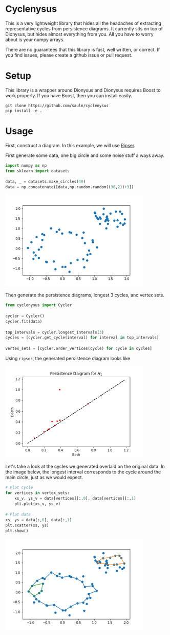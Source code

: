 # Cyclenysus

This is a very lightweight library that hides all the headaches of extracting representative cycles from persistence diagrams. It currently sits on top of Dionysus, but hides almost everything from you. All you have to worry about is your numpy arrays.

There are no guarantees that this library is fast, well written, or correct. If you find issues, please create a github issue or pull request.

# Setup

This library is a wrapper around Dionysus and Dionysus requires Boost to work properly. If you have Boost, then you can install easily.

```
git clone https://github.com/sauln/cyclenysus
pip install -e .
```


# Usage

First, construct a diagram. In this example, we will use [Ripser](https://github.com/sauln/ripser).

First generate some data, one big circle and some noise stuff a ways away.

``` Python
import numpy as np
from sklearn import datasets

data, _ = datasets.make_circles(40)
data = np.concatenate([data,np.random.random((30,2))+3])
```

![raw data, one noise circle with another blob nearby][dataset]

Then generate the persistence diagrams, longest 3 cycles, and vertex sets.

``` Python
from cyclenysus import Cycler

cycler = Cycler()
cycler.fit(data)

top_intervals = cycler.longest_intervals(3)
cycles = [cycler.get_cycle(interval) for interval in top_intervals]

vertex_sets = [cycler.order_vertices(cycle) for cycle in cycles]
```

Using `ripser`, the generated persistence diagram looks like

![persistence diagram for H1. One point far from the diagonal][persistence-diagram]

Let's take a look at the cycles we generated overlaid on the original data. In the image below, the longest interval corresponds to the cycle around the main circle, just as we would expect.

``` Python
# Plot cycle
for vertices in vertex_sets:
    xs_v, ys_v = data[vertices][:,0], data[vertices][:,1]
    plt.plot(xs_v, ys_v)

# Plot data
xs, ys = data[:,0], data[:,1]
plt.scatter(xs, ys)
plt.show()
```

![multiple cycles on dataset][multiple-cycles]




<!-- Images -->
[persistence-diagram]: docs/images/persistence_diagram.png
[dataset]: docs/images/data_with_noisy_circle.png
[multiple-cycles]: docs/images/multiple-cycles.png "Multiple cycles on dataset"

